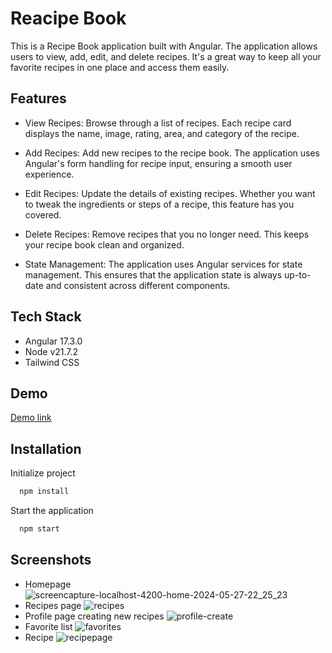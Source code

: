 
# Reacipe Book

This is a Recipe Book application built with Angular. The application allows users to view, add, edit, and delete recipes. It's a great way to keep all your favorite recipes in one place and access them easily.

## Features

- View Recipes: Browse through a list of recipes. Each recipe card displays the name, image, rating, area, and category of the recipe.

- Add Recipes: Add new recipes to the recipe book. The application uses Angular's form handling for recipe input, ensuring a smooth user experience.

- Edit Recipes: Update the details of existing recipes. Whether you want to tweak the ingredients or steps of a recipe, this feature has you covered.

- Delete Recipes: Remove recipes that you no longer need. This keeps your recipe book clean and organized.

- State Management: The application uses Angular services for state management. This ensures that the application state is always up-to-date and consistent across different components.


## Tech Stack
  
- Angular 17.3.0
- Node v21.7.2
- Tailwind CSS

## Demo
[Demo link](https://recipebookdemo.netlify.app/)

## Installation

Initialize project

```bash
  npm install
```
Start the application

```bash
  npm start
```


## Screenshots
- Homepage
![screencapture-localhost-4200-home-2024-05-27-22_25_23](https://github.com/apekul/recipebook/assets/22819317/2f5ca1aa-8ced-47ae-888a-7534368ba0a8)
- Recipes page
![recipes](https://github.com/apekul/recipebook/assets/22819317/e4a1b3a2-25ce-46f7-a771-683f2df7285c)
- Profile page creating new recipes
![profile-create](https://github.com/apekul/recipebook/assets/22819317/86aab3ba-b987-4bf1-91e2-73dea0fb3ac7)
- Favorite list
![favorites](https://github.com/apekul/recipebook/assets/22819317/56fb2fe0-d42f-4bfe-931f-e9787f7e3d30)
- Recipe
![recipepage](https://github.com/apekul/recipebook/assets/22819317/3666aa8d-f609-4b75-9409-01660626d0bf)

